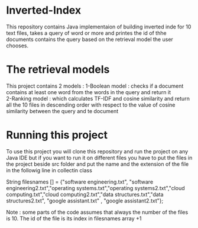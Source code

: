 # Inverted-Index
This  repository contains Java implementaion of building inverted inde for 10 text files, takes a query of word or more and printes the id of thhe documents contains the query based on the retrieval model the user chooses. 

# The retrieval models
This project contains 2 models : 
1-Boolean model : checks if a document contains at least one word from the words in the query and return it  
2-Ranking model : which calculates TF-IDF and cosine similarity and return all the 10 files in descending order with respect to the value of cosine similarity between the query and te document

# Running this project
To use this project you will clone this repository and run the project on any Java IDE but if you want to run it on different files you have to put the files in the project beside src folder and put the name and the extension of the file in the followig line in collectin class

String filesnames [] = {"software engineering.txt", "software engineering2.txt","operating systems.txt","operating systems2.txt","cloud computing.txt","cloud computing2.txt","data structures.txt","data structures2.txt", "google assistant.txt" , "google assistant2.txt"};

Note : some parts of the code assumes that always the number of the files is 10. 
The id of the file is its index in filesnames array +1

	
